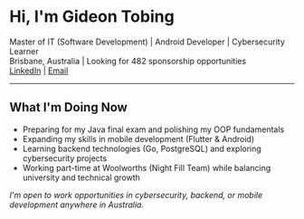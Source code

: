 # Hi, I'm Gideon Tobing

Master of IT (Software Development) | Android Developer | Cybersecurity Learner  
Brisbane, Australia | Looking for 482 sponsorship opportunities  
[LinkedIn](https://www.linkedin.com/in/gideon-tobing/) | [Email](mailto:gideon.tobing@gmail.com)

---
## What I'm Doing Now
- Preparing for my Java final exam and polishing my OOP fundamentals
- Expanding my skills in mobile development (Flutter & Android)
- Learning backend technologies (Go, PostgreSQL) and exploring cybersecurity projects
- Working part-time at Woolworths (Night Fill Team) while balancing university and technical growth

_I'm open to work opportunities in cybersecurity, backend, or mobile development anywhere in Australia._
